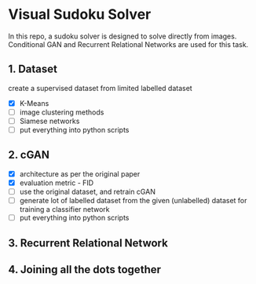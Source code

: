 # Visual Sudoku Solver 

In this repo, a sudoku solver is designed to solve directly from images. Conditional GAN and Recurrent Relational Networks are used for this task.

## 1. Dataset

create a supervised dataset from limited labelled dataset

- [x] K-Means
- [ ] image clustering methods
- [ ] Siamese networks
- [ ] put everything into python scripts

## 2. cGAN

- [x] architecture as per the original paper
- [x] evaluation metric - FID
- [ ] use the original dataset, and retrain cGAN
- [ ] generate lot of labelled dataset from the given (unlabelled) dataset for training a classifier network
- [ ] put everything into python scripts

## 3. Recurrent Relational Network

## 4. Joining all the dots together

